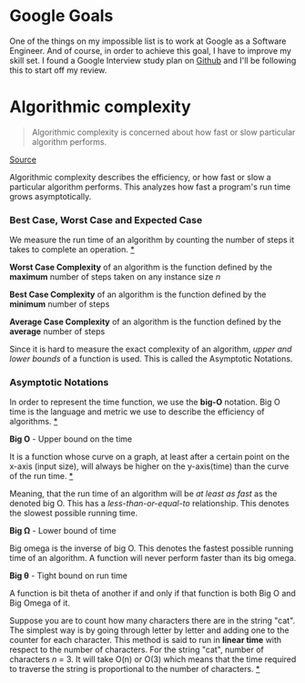 # Google Goals
One of the things on my impossible list is to work at Google as a Software Engineer. And of course, in order to achieve this goal, I have to improve my skill set. I found a Google Interview study plan on [Github](https://github.com/xiewenya/google-interview-university) and I'll be following this to start off my review.
# Algorithmic complexity

> Algorithmic complexity is concerned about how fast or slow particular algorithm performs.

[Source](https://www.cs.cmu.edu/~adamchik/15-121/lectures/Algorithmic%20Complexity/complexity.html)

Algorithmic complexity describes the efficiency, or how fast or slow a particular algorithm performs. This analyzes how fast a program's run time grows asymptotically. 



### Best Case, Worst Case and Expected Case

We measure the run time of an algorithm by counting the number of steps it takes to complete an operation. [*](http://www3.cs.stonybrook.edu/~algorith/video-lectures/2007/lecture2.pdf)

**Worst Case Complexity** of an algorithm is the function defined by the **maximum** number of steps taken on any instance size *n*

**Best Case Complexity** of an algorithm is the function defined by the **minimum** number of steps

**Average Case Complexity** of an algorithm is the function defined by the **average** number of steps

Since it is hard to measure the exact complexity of an algorithm, *upper and lower bounds* of a function is used. This is called the Asymptotic Notations.

### Asymptotic Notations

In order to represent the time function, we use the **big-O** notation. Big O time is the language and metric we use to describe the efficiency of algorithms. [*](http://www.crackingthecodinginterview.com/) 

**Big O** - Upper bound on the time

It is a function whose curve on a graph, at least after a certain point on the x-axis (input size), will always be higher on the y-axis(time) than the curve of the run time. [*](https://medium.com/@.RT/total-n00bs-guide-to-big-o-big-%CF%89-big-%CE%B8-aa259ae8a1c2) 

Meaning, that the run time of an algorithm will be *at least as fast* as the denoted big O. This has a *less-than-or-equal-to* relationship. This denotes the slowest possible running time.

**Big Ω** - Lower bound of time

Big omega is the inverse of big O. This denotes the fastest possible running time of an algorithm. A function will never perform faster than its big omega.

**Big θ** - Tight bound on run time

A function is bit theta of another if and only if that function is both Big O and Big Omega of it. 



Suppose you are to count how many characters there are in the string "cat". The simplest way is by going through letter by letter and adding one to the counter for each character. This method is said to run in **linear time** with respect to the number of characters. For the string "cat", number of characters *n* = 3. It will take O(n) or O(3) which means that the time required to traverse the string is proportional to the number of characters. [*](https://www.youtube.com/watch?v=iOq5kSKqeR4)